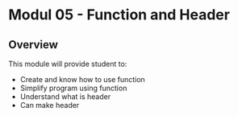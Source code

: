 # Modul 05 - Function and Header

## Overview
This module will provide student to:
* Create and know how to use function
* Simplify program using function
* Understand what is header
* Can make header